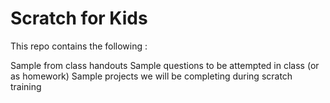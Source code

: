 # Scratch for Kids

This repo contains the following :

Sample from class handouts
Sample questions to be attempted in class (or as homework)
Sample projects we will be completing during scratch training
